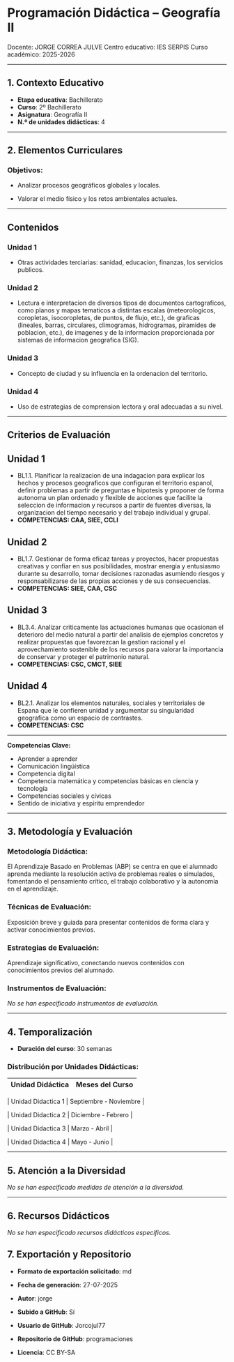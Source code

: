 # Programación Didáctica – Geografía II

Docente: JORGE CORREA JULVE
Centro educativo: IES SERPIS
Curso académico: 2025-2026

---
## 1. Contexto Educativo

- **Etapa educativa**: Bachillerato
- **Curso**: 2º Bachillerato
- **Asignatura**: Geografía II
- **N.º de unidades didácticas**: 4

---
## 2. Elementos Curriculares

### Objetivos:



* Analizar procesos geográficos globales y locales.

* Valorar el medio físico y los retos ambientales actuales.



---

## Contenidos

### Unidad 1
- Otras actividades terciarias: sanidad, educacion, finanzas, los servicios publicos.
### Unidad 2
- Lectura e interpretacion de diversos tipos de documentos cartograficos, como planos y mapas tematicos a distintas escalas (meteorologicos, coropletas, isocoropletas, de puntos, de flujo, etc.), de graficas (lineales, barras, circulares, climogramas, hidrogramas, piramides de poblacion, etc.), de imagenes y de la informacion proporcionada por sistemas de informacion geografica (SIG).
### Unidad 3
- Concepto de ciudad y su influencia en la ordenacion del territorio.
### Unidad 4
- Uso de estrategias de comprension lectora y oral adecuadas a su nivel.


---

## Criterios de Evaluación

## Unidad 1
- BL1.1. Planificar la realizacion de una indagacion para explicar los hechos y procesos geograficos que configuran el territorio espanol, definir problemas a partir de preguntas e hipotesis y proponer de forma autonoma un plan ordenado y flexible de acciones que facilite la seleccion de informacion y recursos a partir de fuentes diversas, la organizacion del tiempo necesario y del trabajo individual y grupal.
- **COMPETENCIAS: CAA, SIEE, CCLI**
## Unidad 2
- BL1.7. Gestionar de forma eficaz tareas y proyectos, hacer propuestas creativas y confiar en sus posibilidades, mostrar energia y entusiasmo durante su desarrollo, tomar decisiones razonadas asumiendo riesgos y responsabilizarse de las propias acciones y de sus consecuencias.
- **COMPETENCIAS: SIEE, CAA, CSC**
## Unidad 3
- BL3.4. Analizar criticamente las actuaciones humanas que ocasionan el deterioro del medio natural a partir del analisis de ejemplos concretos y realizar propuestas que favorezcan la gestion racional y el aprovechamiento sostenible de los recursos para valorar la importancia de conservar y proteger el patrimonio natural.
- **COMPETENCIAS: CSC, CMCT, SIEE**
## Unidad 4
- BL2.1. Analizar los elementos naturales, sociales y territoriales de Espana que le confieren unidad y argumentar su singularidad geografica como un espacio de contrastes.
- **COMPETENCIAS: CSC**


---

**Competencias Clave:** 
<ul>

<li>Aprender a aprender</li>

<li>Comunicación lingüística</li>

<li>Competencia digital</li>

<li>Competencia matemática y competencias básicas en ciencia y tecnología</li>

<li>Competencias sociales y cívicas</li>

<li>Sentido de iniciativa y espíritu emprendedor</li>

</ul>


---


## 3. Metodología y Evaluación

### Metodología Didáctica:

El Aprendizaje Basado en Problemas (ABP) se centra en que el alumnado aprenda mediante la resolución activa de problemas reales o simulados, fomentando el pensamiento crítico, el trabajo colaborativo y la autonomía en el aprendizaje.


### Técnicas de Evaluación:

Exposición breve y guiada para presentar contenidos de forma clara y activar conocimientos previos.


### Estrategias de Evaluación:

Aprendizaje significativo, conectando nuevos contenidos con conocimientos previos del alumnado.


### Instrumentos de Evaluación:

_No se han especificado instrumentos de evaluación._


---

## 4. Temporalización

- **Duración del curso**: 30 semanas

### **Distribución por Unidades Didácticas:**


| Unidad Didáctica | Meses del Curso |
|------------------|-----------------| 


| Unidad Didactica 1 | Septiembre - Noviembre |

| Unidad Didactica 2 | Diciembre - Febrero |

| Unidad Didactica 3 | Marzo - Abril |

| Unidad Didactica 4 | Mayo - Junio |



---

## 5. Atención a la Diversidad


_No se han especificado medidas de atención a la diversidad._

---

## 6. Recursos Didácticos


_No se han especificado recursos didácticos específicos._

## 7. Exportación y Repositorio

- **Formato de exportación solicitado**: md
- **Fecha de generación**: 27-07-2025
- **Autor**: jorge


- **Subido a GitHub**: Sí
- **Usuario de GitHub**: Jorcojul77
- **Repositorio de GitHub**: programaciones

- **Licencia**: CC BY-SA


